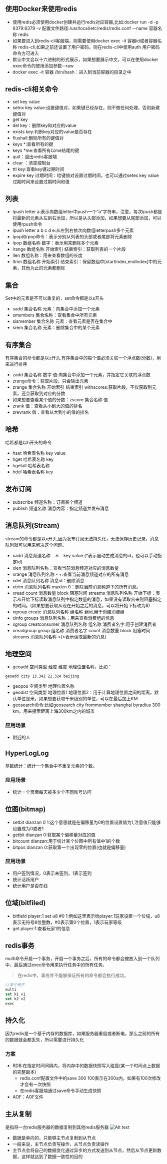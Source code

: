 ## 使用Docker来使用redis
- 使用redis必须使用docker创建并运行redis对应容器,比如:docker run -d -p 6379:6379 -v 配置文件路径:/usr/local/etc/redis/redis.conf  --name 容器名称 redis
- 如果要进入到redis-cli客服端，则需要使用docker exec -it 容器id或者容器名称 redis-cli,如果之前还设置了用户密码，则在redis-cli中使用auth 用户密码命令方可进入
- 默认中文会以十六进制的形式展示，如果想要展示中文，可以在使用docker exec命令的使用添加参数--raw
- docker exec -it 容器 /bin/bash：进入到当前容器的目录之中
## redis-cli相关命令

- set key value
- setnx key value:设置键值对，如果键已经存在，则不做任何处理，否则新建键值对
- get key
- del key：删除key和对应的value
- exists key:判断key对应的value是否存在
- flushall:删除所有的键值对
- keys *:查看所有的键
- keys *me:查看所有以me结尾的键
- quit：退出redis客服端
- clear ：清空控制台
- ttl key:查看key键过期时间
- expire key 过期时间：给键值对设置过期时间，也可以通过setex key value 过期时间来设置过期时间和值
## 列表

- lpush letter a:表示向数组letter中push一个“a”字符串，注意，每次lpush都是将最新的元素从左到右添加，所以是从头部添加，如果想要从尾部添加，可以使用rpush命令
- lpush letter a b c d e:从左到右依次向数组letterpush多个元素
- lpop和rpop命令：表示分别从列表的头部或者尾部将元素删除
- lpop 数组名称 数字：表示用来删除多个元素
- lrange 数组名称 开始索引 结束索引：获取列表的一个片段
- llen 数组名称：用来查看数组的长度
- ltrim 数组名称 开始索引 结束索引：保留数组中[startIndex,endIndex]中的元素，其他为止的元素都删除
## 集合
Set中的元素是不可以重复的，set命令都是以s开头

- sadd 集合名称 元素：向集合中添加一个元素
- smembers 集合名称：查看集合中所有元素
- sismember 集合名称 元素：查看元素是否在集合中
- srem 集合名称 元素：删除集合中的某个元素
## 有序集合
有序集合的命令都是以z开头,有序集合中的每个值必须关联一个浮点数(分数)，用来进行排序

- zadd 集合名称 数字 值:向集合中添加一个元素，并指定它关联的浮点数
- zrange命令：获取片段，只会输出元素
- zrange 集合名称 开始索引 结束索引 withscores:获取片段，不仅获取到元素，还会获取到对应的分数
- 如果想要查看某个值的分数：zscore 集合名称 值
- zrank 值：查看从小到大的值的排名
- zrevrank 值：查看从大到小的值的排名
## 哈希
哈希都是以h开头的命令

- hset 哈希表名称 key value
- hget 哈希表名称 key
- hgetall 哈希表名称
- hdel 哈希表名称 key
## 发布订阅

- subscribe 频道名称：订阅某个频道
- publish  频道名称 消息内容：指定频道并发布消息
## 消息队列(Stream)
stream的命令都是以x开头,因为发布订阅无法持久化，无法保存历史记录，消息队列就可以用来解决这个问题。

- xadd 消息频道名称　＊　key value (*表示自动生成消息的id，也可以手动指定id)
- xlen 消息队列名称：查看当前消息频道对应的消息数量
- xrange 消息队列名称 - +:查看当前消息频道对应的所有消息
- xdel 消息队列名称 消息id：删除消息
- xtrim 消息队列名称 maxlen 0：删除当前消息频道下的所有消息。
- xread count 消息数量 block 阻塞时间 streams 消息队列名称 开始下标：表示从开始下标读取消息队列中指定数量的消息，如果没有读取出来则阻塞指定的时间。(如果想要获取从现在开始之后的消息，可以将开始下标改为$)
- xgroup create 消息队列名称 组名称 组id,用于创建消费组
- xinfo groups 消息队列名称：用来查看消费组的信息
- xgroup creatconsumer 消息队列名称 组名称 消费者名字:用于创建消费者
- xreadgroup group 组名称 消费者名字 count 消息数量 block 阻塞时间 streams 消息队列名称 >(>表示读取最新的消息)

## 地理空间
- geoadd 空间类型 经度 维度 地理位置名称，比如：
```
geoadd city 13.342 22.324 beijing
```
- geopos 空间类型 地理位置名称
- geodist 空间类型 地理位置1 地理位置2：用于计算地理位置之间的距离，默认单位是米，如果想要获取千米级别的单位，可以在最后加上KM
- geosearch命令:比如geosearch city frommember shanghai byradius 300 km，用来搜索距离上海300km之内的城市

### 应用场景
- 附近的人
## HyperLogLog
基数统计：统计一个集合中不重复元素的个数。
### 应用场景
- 统计一个页面每天被多少个不同账号访问

## 位图(bitmap)
- setbit dianzan 0 1:这个意思就是在偏移量为0的位置设置值为1,注意值只能够设置成为0或者1
- getbit dianzan 0:获取某个偏移量对应的值
- bitcount dianzan:用于统计某个位图中所有值中1的个数
- bitpos dianzan 0:获取第一个出现零的位置(也就是偏移量)

### 应用场景
- 用户签到情况，0表示未签到，1表示签到
- 统计活跃用户
- 统计用户是否在线

## 位域(bitfiled)
- bitfield player:1 set u8 #0 1:例如这里表示给player:1玩家设置一个位域，u8表示无符号8位整数，#0表示第0个位置，1表示玩家等级
- get player:1:查看玩家1的信息

## redis事务
multi命令开启一个事务，开启一个事务之后，所有的命令都会被放入到一个队列中，最后通过exec命令用来执行任务中的所有任务。
> 在redis中，事务并不能够保证所有的命令都会执行成功。

```javascript
//举个例子
multi
set k1 v1
set k2 v2
exec
```

## 持久化
因为redis是一个基于内存的数据库，如果服务器重启或者断电，那么之前的所有的数据就会都丢失，所以需要进行持久化
### 方案
- RDB:在指定时间间隔内，将内存中的数据快照写入磁盘(某一个时间点上数据的完整副本)
    - redis.conf配置文件中的save 300 100表示在300s内，如果有100次修改才会有一次快照
    - 在redis客服端通过save命令手动生成快照
- AOF：AOF文件

## 主从复制
是指将一台redis服务器的数据复制到其他redis服务器
![Alt text](image-4.png)

- 数据是单向的，只能够主节点复制到从节点
- 一般来说，主节点负责写操作，从节点负责读操作
- 主节点会将自己的数据变化通过异步的方式发送到从节点，然后从节点更新数据，这样就达到了数据一致性的目的

